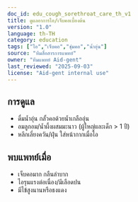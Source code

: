 ```yaml
---
doc_id: edu_cough_sorethroat_care_th_v1
title: ดูแลอาการไอ/เจ็บคอเบื้องต้น
version: "1.0"
language: th-TH
category: education
tags: ["ไอ","เจ็บคอ","ชุ่มคอ","น้ำอุ่น"]
source: "ทีมสื่อสารการแพทย์"
owner: "ทีมแพทย์ Aid-gent"
last_reviewed: "2025-09-03"
license: "Aid-gent internal use"
---
```


## การดูแล
- ดื่มน้ำอุ่น กลั้วคอด้วยน้ำเกลืออุ่น
- อมลูกอม/น้ำผึ้งผสมมะนาว (ผู้ใหญ่และเด็ก > 1 ปี)
- หลีกเลี่ยงควัน/ฝุ่น ใส่หน้ากากเมื่อไอ

## พบแพทย์เมื่อ
- เจ็บคอมาก กลืนลำบาก
- ไอรุนแรงต่อเนื่อง/มีเลือดปน
- มีไข้สูงนานหรือธงแดง

